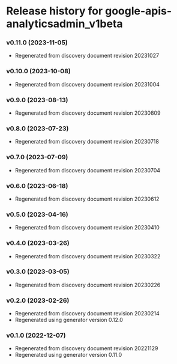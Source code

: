 # Release history for google-apis-analyticsadmin_v1beta

### v0.11.0 (2023-11-05)

* Regenerated from discovery document revision 20231027

### v0.10.0 (2023-10-08)

* Regenerated from discovery document revision 20231004

### v0.9.0 (2023-08-13)

* Regenerated from discovery document revision 20230809

### v0.8.0 (2023-07-23)

* Regenerated from discovery document revision 20230718

### v0.7.0 (2023-07-09)

* Regenerated from discovery document revision 20230704

### v0.6.0 (2023-06-18)

* Regenerated from discovery document revision 20230612

### v0.5.0 (2023-04-16)

* Regenerated from discovery document revision 20230410

### v0.4.0 (2023-03-26)

* Regenerated from discovery document revision 20230322

### v0.3.0 (2023-03-05)

* Regenerated from discovery document revision 20230226

### v0.2.0 (2023-02-26)

* Regenerated from discovery document revision 20230214
* Regenerated using generator version 0.12.0

### v0.1.0 (2022-12-07)

* Regenerated from discovery document revision 20221129
* Regenerated using generator version 0.11.0

